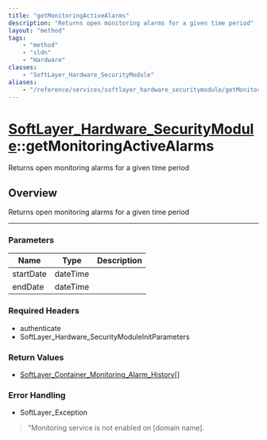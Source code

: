 ```yaml
---
title: "getMonitoringActiveAlarms"
description: "Returns open monitoring alarms for a given time period"
layout: "method"
tags:
    - "method"
    - "sldn"
    - "Hardware"
classes:
    - "SoftLayer_Hardware_SecurityModule"
aliases:
    - "/reference/services/softlayer_hardware_securitymodule/getMonitoringActiveAlarms"
---
```

# [SoftLayer_Hardware_SecurityModule](/reference/services/SoftLayer_Hardware_SecurityModule)::getMonitoringActiveAlarms

Returns open monitoring alarms for a given time period


## Overview 
Returns open monitoring alarms for a given time period 

-----

### Parameters 
|Name | Type | Description |
| --- | --- | --- |
|startDate| dateTime| |
|endDate| dateTime| |


### Required Headers
* authenticate
* SoftLayer_Hardware_SecurityModuleInitParameters


### Return Values
* <a href='/reference/datatypes/SoftLayer_Container_Monitoring_Alarm_History'>SoftLayer_Container_Monitoring_Alarm_History[] </a>



### Error Handling

* SoftLayer_Exception 

> "Monitoring service is not enabled on [domain name]. 



